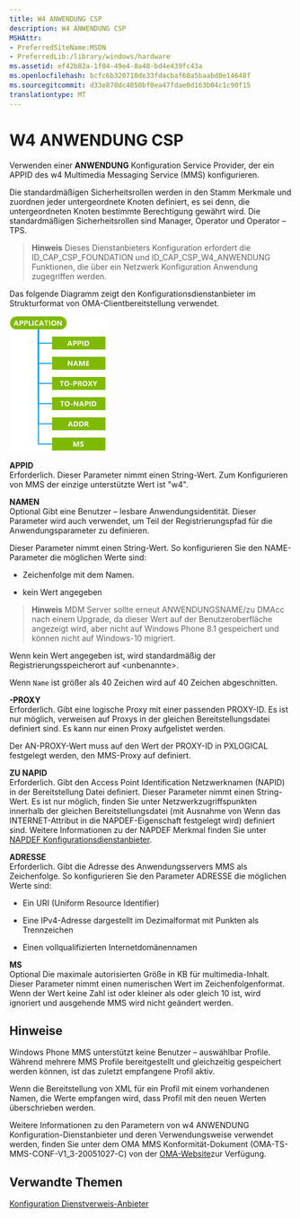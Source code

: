 ```yaml
---
title: W4 ANWENDUNG CSP
description: W4 ANWENDUNG CSP
MSHAttr:
- PreferredSiteName:MSDN
- PreferredLib:/library/windows/hardware
ms.assetid: ef42b82a-1f04-49e4-8a48-bd4e439fc43a
ms.openlocfilehash: bcfc6b320710de33fdacbaf60a5baabd0e14648f
ms.sourcegitcommit: d33e870dc4850bf0ea47fdae0d163b04c1c90f15
translationtype: MT
---
```

# <a name="w4-application-csp"></a>W4 ANWENDUNG CSP


Verwenden einer **ANWENDUNG** Konfiguration Service Provider, der ein APPID des w4 Multimedia Messaging Service (MMS) konfigurieren.

Die standardmäßigen Sicherheitsrollen werden in den Stamm Merkmale und zuordnen jeder untergeordnete Knoten definiert, es sei denn, die untergeordneten Knoten bestimmte Berechtigung gewährt wird. Die standardmäßigen Sicherheitsrollen sind Manager, Operator und Operator – TPS.

> **Hinweis**   Dieses Dienstanbieters Konfiguration erfordert die ID\_CAP\_CSP\_FOUNDATION und ID\_CAP\_CSP\_W4\_ANWENDUNG Funktionen, die über ein Netzwerk Konfiguration Anwendung zugegriffen werden.

 

Das folgende Diagramm zeigt den Konfigurationsdienstanbieter im Strukturformat von OMA-Clientbereitstellung verwendet.

![W4 Anwendung Csp (cp)](images/provisioning-csp-w4-application-cp.png)

<a href="" id="appid"></a>**APPID**  
Erforderlich. Dieser Parameter nimmt einen String-Wert. Zum Konfigurieren von MMS der einzige unterstützte Wert ist "w4".

<a href="" id="name"></a>**NAMEN**  
Optional Gibt eine Benutzer – lesbare Anwendungsidentität. Dieser Parameter wird auch verwendet, um Teil der Registrierungspfad für die Anwendungsparameter zu definieren.

Dieser Parameter nimmt einen String-Wert. So konfigurieren Sie den NAME-Parameter die möglichen Werte sind:

-   Zeichenfolge mit dem Namen.

-   kein Wert angegeben

> **Hinweis**  MDM Server sollte erneut ANWENDUNGSNAME/zu DMAcc nach einem Upgrade, da dieser Wert auf der Benutzeroberfläche angezeigt wird, aber nicht auf Windows Phone 8.1 gespeichert und können nicht auf Windows-10 migriert.

 

Wenn kein Wert angegeben ist, wird standardmäßig der Registrierungsspeicherort auf &lt;unbenannte&gt;.

Wenn `Name` ist größer als 40 Zeichen wird auf 40 Zeichen abgeschnitten.

<a href="" id="to-proxy"></a>**-PROXY**  
Erforderlich. Gibt eine logische Proxy mit einer passenden PROXY-ID. Es ist nur möglich, verweisen auf Proxys in der gleichen Bereitstellungsdatei definiert sind. Es kann nur einen Proxy aufgelistet werden.

Der AN-PROXY-Wert muss auf den Wert der PROXY-ID in PXLOGICAL festgelegt werden, den MMS-Proxy auf definiert.

<a href="" id="to-napid"></a>**ZU NAPID**  
Erforderlich. Gibt den Access Point Identification Netzwerknamen (NAPID) in der Bereitstellung Datei definiert. Dieser Parameter nimmt einen String-Wert. Es ist nur möglich, finden Sie unter Netzwerkzugriffspunkten innerhalb der gleichen Bereitstellungsdatei (mit Ausnahme von Wenn das INTERNET-Attribut in die NAPDEF-Eigenschaft festgelegt wird) definiert sind. Weitere Informationen zu der NAPDEF Merkmal finden Sie unter [NAPDEF Konfigurationsdienstanbieter](napdef-csp.md).

<a href="" id="addr"></a>**ADRESSE**  
Erforderlich. Gibt die Adresse des Anwendungsservers MMS als Zeichenfolge. So konfigurieren Sie den Parameter ADRESSE die möglichen Werte sind:

-   Ein URI (Uniform Resource Identifier)

-   Eine IPv4-Adresse dargestellt im Dezimalformat mit Punkten als Trennzeichen

-   Einen vollqualifizierten Internetdomänennamen

<a href="" id="ms"></a>**MS**  
Optional Die maximale autorisierten Größe in KB für multimedia-Inhalt. Dieser Parameter nimmt einen numerischen Wert im Zeichenfolgenformat. Wenn der Wert keine Zahl ist oder kleiner als oder gleich 10 ist, wird ignoriert und ausgehende MMS wird nicht geändert werden.

## <a name="remarks"></a>Hinweise


Windows Phone MMS unterstützt keine Benutzer – auswählbar Profile. Während mehrere MMS Profile bereitgestellt und gleichzeitig gespeichert werden können, ist das zuletzt empfangene Profil aktiv.

Wenn die Bereitstellung von XML für ein Profil mit einem vorhandenen Namen, die Werte empfangen wird, dass Profil mit den neuen Werten überschrieben werden.

Weitere Informationen zu den Parametern von w4 ANWENDUNG Konfiguration-Dienstanbieter und deren Verwendungsweise verwendet werden, finden Sie unter dem OMA MMS Konformität-Dokument (OMA-TS-MMS-CONF-V1\_3-20051027-C) von der [OMA-Website](http://go.microsoft.com/fwlink/p/?LinkId=526900)zur Verfügung.

## <a name="related-topics"></a>Verwandte Themen


[Konfiguration Dienstverweis-Anbieter](configuration-service-provider-reference.md)

 

 






